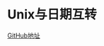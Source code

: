 # Unix与日期互转





[GitHub地址](https://github.com/wrack0001/note/blob/master/golnag/%E5%9F%BA%E7%A1%80%E7%AF%87/time/Unix%E4%B8%8E%E6%97%A5%E6%9C%9F%E4%BA%92%E8%BD%AC.md)